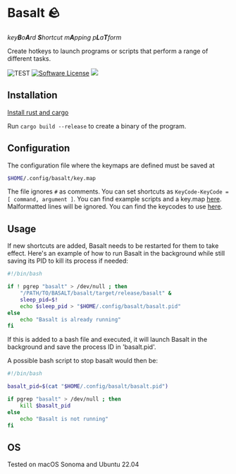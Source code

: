 # Basalt 🪨

*key**B**o**A**rd **S**hortcut m**A**pping p**L**a**T**form*

Create hotkeys to launch programs or scripts that perform a range of different tasks.

![TEST](https://github.com/gwirn/basalt/actions/workflows/rust.yml/badge.svg)
[![Software License](https://img.shields.io/badge/license-MIT-brightgreen.svg)](/LICENSE.md)
<a title="Code Size" target="_blank" href="https://github.com/gwirn/basalt"><img src="https://img.shields.io/github/languages/code-size/gwirn/basalt"></a>

## Installation
[Install rust and cargo](https://www.rust-lang.org/tools/install)

Run `cargo build --release` to create a binary of the program.

## Configuration
The configuration file where the keymaps are defined must be saved at
```sh
$HOME/.config/basalt/key.map
```
The file ignores `#` as comments. You can set shortcuts as `KeyCode-KeyCode = [ command, argument ]`. You can find example scripts and a key.map
 [here](https://github.com/gwirn/basalt/tree/master/examples). Malformatted lines will be ignored. You can find the keycodes to use [here](https://github.com/ostrosco/device_query/blob/b5ba13089c611b1deb3a6804e1f3032301d0fd5d/src/keymap.rs#L9).

## Usage
If new shortcuts are added, Basalt needs to be restarted for them to take effect. Here's an example of how to run Basalt in the background while still saving its PID to kill its process if needed:
```bash
#!/bin/bash

if ! pgrep "basalt" > /dev/null ; then
    "/PATH/TO/BASALT/basalt/target/release/basalt" &
    sleep_pid=$!
    echo $sleep_pid > "$HOME/.config/basalt/basalt.pid"
else
    echo "Basalt is already running"
fi
```
If this is added to a bash file and executed, it will launch Basalt in the background and save the process ID in 'basalt.pid'.

A possible bash script to stop basalt would then be:
```bash
#!/bin/bash

basalt_pid=$(cat "$HOME/.config/basalt/basalt.pid")

if pgrep "basalt" > /dev/null ; then
    kill $basalt_pid
else
    echo "Basalt is not running"
fi

```
## OS
Tested on macOS Sonoma and Ubuntu 22.04
